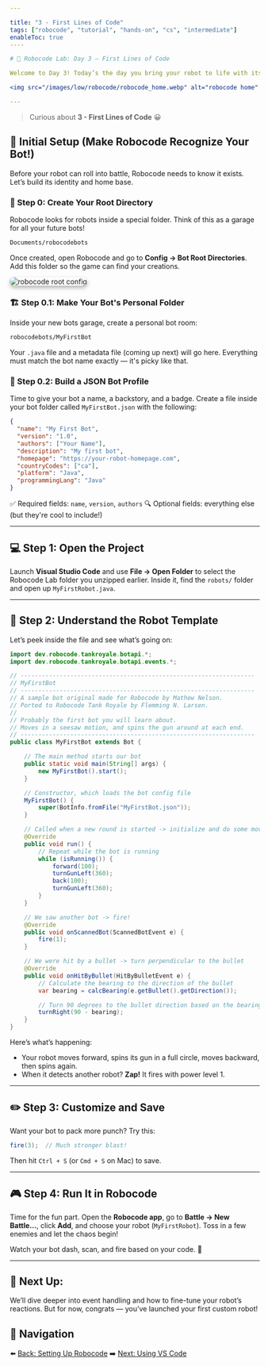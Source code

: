 ```yaml
---

title: "3 - First Lines of Code"
tags: ["robocode", "tutorial", "hands-on", "cs", "intermediate"]
enableToc: true
----

# 🤖 Robocode Lab: Day 3 – First Lines of Code

Welcome to Day 3! Today’s the day you bring your robot to life with its very first lines of code. Let’s dive in and make it move, scan, and fire like a champ — all using **Visual Studio Code**!

<img src="/images/low/robocode/robocode_home.webp" alt="robocode home" style="border-radius: 12px; box-shadow: 0 4px 8px rgba(0, 0, 0, 0.3);">

---
```


> Curious about **3 - First Lines of Code** 😀

## 🧰 Initial Setup (Make Robocode Recognize Your Bot!)

Before your robot can roll into battle, Robocode needs to know it exists. Let’s build its identity and home base.

### 🔧 Step 0: Create Your Root Directory

Robocode looks for robots inside a special folder. Think of this as a garage for all your future bots!

```bash
Documents/robocodebots
```

Once created, open Robocode and go to **Config → Bot Root Directories**. Add this folder so the game can find your creations.

<img src="/images/low/robocode/configure_root.webp" alt="robocode root config" style="border-radius: 12px; box-shadow: 0 4px 8px rgba(0, 0, 0, 0.3);">

### 🏗️ Step 0.1: Make Your Bot's Personal Folder

Inside your new bots garage, create a personal bot room:

```bash
robocodebots/MyFirstBot
```

Your `.java` file and a metadata file (coming up next) will go here. Everything must match the bot name exactly — it's picky like that.

### 🪪 Step 0.2: Build a JSON Bot Profile

Time to give your bot a name, a backstory, and a badge. Create a file inside your bot folder called `MyFirstBot.json` with the following:

```json
{
  "name": "My First Bot",
  "version": "1.0",
  "authors": ["Your Name"],
  "description": "My first bot",
  "homepage": "https://your-robot-homepage.com",
  "countryCodes": ["ca"],
  "platform": "Java",
  "programmingLang": "Java"
}
```

✅ Required fields: `name`, `version`, `authors`
🔍 Optional fields: everything else (but they're cool to include!)

---

## 💻 Step 1: Open the Project

Launch **Visual Studio Code** and use **File → Open Folder** to select the Robocode Lab folder you unzipped earlier. Inside it, find the `robots/` folder and open up `MyFirstRobot.java`.

---

## 🧠 Step 2: Understand the Robot Template

Let’s peek inside the file and see what’s going on:

```java
import dev.robocode.tankroyale.botapi.*;
import dev.robocode.tankroyale.botapi.events.*;

// ------------------------------------------------------------------
// MyFirstBot
// ------------------------------------------------------------------
// A sample bot original made for Robocode by Mathew Nelson.
// Ported to Robocode Tank Royale by Flemming N. Larsen.
//
// Probably the first bot you will learn about.
// Moves in a seesaw motion, and spins the gun around at each end.
// ------------------------------------------------------------------
public class MyFirstBot extends Bot {

    // The main method starts our bot
    public static void main(String[] args) {
        new MyFirstBot().start();
    }

    // Constructor, which loads the bot config file
    MyFirstBot() {
        super(BotInfo.fromFile("MyFirstBot.json"));
    }

    // Called when a new round is started -> initialize and do some movement
    @Override
    public void run() {
        // Repeat while the bot is running
        while (isRunning()) {
            forward(100);
            turnGunLeft(360);
            back(100);
            turnGunLeft(360);
        }
    }

    // We saw another bot -> fire!
    @Override
    public void onScannedBot(ScannedBotEvent e) {
        fire(1);
    }

    // We were hit by a bullet -> turn perpendicular to the bullet
    @Override
    public void onHitByBullet(HitByBulletEvent e) {
        // Calculate the bearing to the direction of the bullet
        var bearing = calcBearing(e.getBullet().getDirection());

        // Turn 90 degrees to the bullet direction based on the bearing
        turnRight(90 - bearing);
    }
}

```

Here’s what’s happening:

* Your robot moves forward, spins its gun in a full circle, moves backward, then spins again.
* When it detects another robot? **Zap!** It fires with power level 1.

---

## ✏️ Step 3: Customize and Save

Want your bot to pack more punch? Try this:

```java
fire(3);  // Much stronger blast!
```

Then hit `Ctrl + S` (or `Cmd + S` on Mac) to save.

---

## 🎮 Step 4: Run It in Robocode

Time for the fun part. Open the **Robocode app**, go to **Battle → New Battle...**, click **Add**, and choose your robot (`MyFirstRobot`). Toss in a few enemies and let the chaos begin!

Watch your bot dash, scan, and fire based on your code. 🎉

---

## 🚀 Next Up:

We’ll dive deeper into event handling and how to fine-tune your robot’s reactions. But for now, congrats — you’ve launched your first custom robot!

## 🔗 Navigation

⬅️ [Back: Setting Up Robocode](/robocode/Day-1/03_setting_up)
➡️ [Next: Using VS Code](/robocode/Day-2/03_vscode_workspace)
